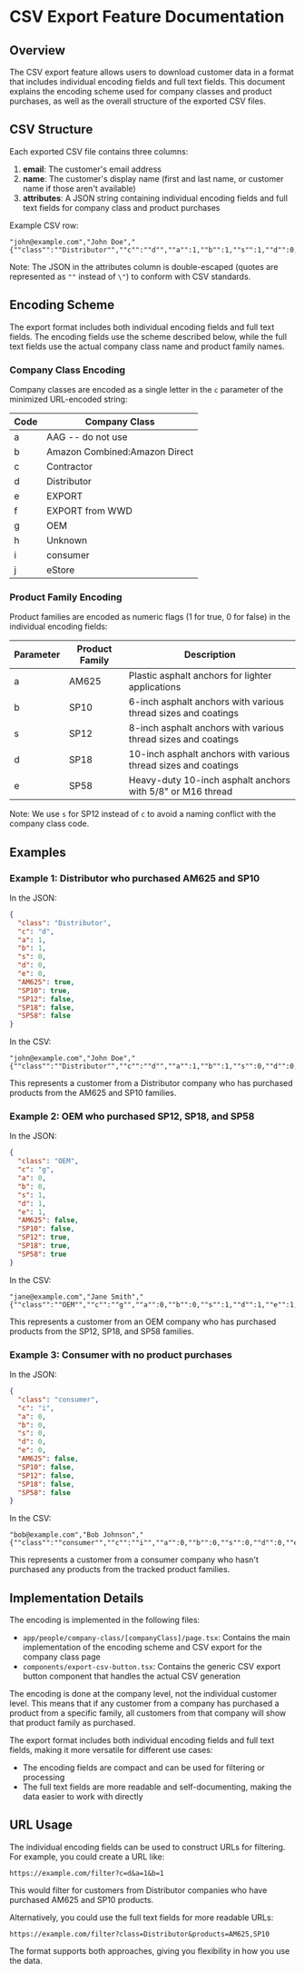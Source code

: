 # CSV Export Feature Documentation

## Overview

The CSV export feature allows users to download customer data in a format that includes individual encoding fields and full text fields. This document explains the encoding scheme used for company classes and product purchases, as well as the overall structure of the exported CSV files.

## CSV Structure

Each exported CSV file contains three columns:

1. **email**: The customer's email address
2. **name**: The customer's display name (first and last name, or customer name if those aren't available)
3. **attributes**: A JSON string containing individual encoding fields and full text fields for company class and product purchases

Example CSV row:
```
"john@example.com","John Doe","{""class"":""Distributor"",""c"":""d"",""a"":1,""b"":1,""s"":1,""d"":0,""e"":0,""AM625"":true,""SP10"":true,""SP12"":true,""SP18"":false,""SP58"":false}"
```

Note: The JSON in the attributes column is double-escaped (quotes are represented as `""` instead of `\"`) to conform with CSV standards.

## Encoding Scheme

The export format includes both individual encoding fields and full text fields. The encoding fields use the scheme described below, while the full text fields use the actual company class name and product family names.

### Company Class Encoding

Company classes are encoded as a single letter in the `c` parameter of the minimized URL-encoded string:

| Code | Company Class |
|------|---------------|
| a | AAG -- do not use |
| b | Amazon Combined:Amazon Direct |
| c | Contractor |
| d | Distributor |
| e | EXPORT |
| f | EXPORT from WWD |
| g | OEM |
| h | Unknown |
| i | consumer |
| j | eStore |

### Product Family Encoding

Product families are encoded as numeric flags (1 for true, 0 for false) in the individual encoding fields:

| Parameter | Product Family | Description |
|-----------|---------------|-------------|
| a | AM625 | Plastic asphalt anchors for lighter applications |
| b | SP10 | 6-inch asphalt anchors with various thread sizes and coatings |
| s | SP12 | 8-inch asphalt anchors with various thread sizes and coatings |
| d | SP18 | 10-inch asphalt anchors with various thread sizes and coatings |
| e | SP58 | Heavy-duty 10-inch asphalt anchors with 5/8" or M16 thread |

Note: We use `s` for SP12 instead of `c` to avoid a naming conflict with the company class code.

## Examples

### Example 1: Distributor who purchased AM625 and SP10

In the JSON:
```json
{
  "class": "Distributor",
  "c": "d",
  "a": 1,
  "b": 1,
  "s": 0,
  "d": 0,
  "e": 0,
  "AM625": true,
  "SP10": true,
  "SP12": false,
  "SP18": false,
  "SP58": false
}
```

In the CSV:
```
"john@example.com","John Doe","{""class"":""Distributor"",""c"":""d"",""a"":1,""b"":1,""s"":0,""d"":0,""e"":0,""AM625"":true,""SP10"":true,""SP12"":false,""SP18"":false,""SP58"":false}"
```

This represents a customer from a Distributor company who has purchased products from the AM625 and SP10 families.

### Example 2: OEM who purchased SP12, SP18, and SP58

In the JSON:
```json
{
  "class": "OEM",
  "c": "g",
  "a": 0,
  "b": 0,
  "s": 1,
  "d": 1,
  "e": 1,
  "AM625": false,
  "SP10": false,
  "SP12": true,
  "SP18": true,
  "SP58": true
}
```

In the CSV:
```
"jane@example.com","Jane Smith","{""class"":""OEM"",""c"":""g"",""a"":0,""b"":0,""s"":1,""d"":1,""e"":1,""AM625"":false,""SP10"":false,""SP12"":true,""SP18"":true,""SP58"":true}"
```

This represents a customer from an OEM company who has purchased products from the SP12, SP18, and SP58 families.

### Example 3: Consumer with no product purchases

In the JSON:
```json
{
  "class": "consumer",
  "c": "i",
  "a": 0,
  "b": 0,
  "s": 0,
  "d": 0,
  "e": 0,
  "AM625": false,
  "SP10": false,
  "SP12": false,
  "SP18": false,
  "SP58": false
}
```

In the CSV:
```
"bob@example.com","Bob Johnson","{""class"":""consumer"",""c"":""i"",""a"":0,""b"":0,""s"":0,""d"":0,""e"":0,""AM625"":false,""SP10"":false,""SP12"":false,""SP18"":false,""SP58"":false}"
```

This represents a customer from a consumer company who hasn't purchased any products from the tracked product families.

## Implementation Details

The encoding is implemented in the following files:

- `app/people/company-class/[companyClass]/page.tsx`: Contains the main implementation of the encoding scheme and CSV export for the company class page
- `components/export-csv-button.tsx`: Contains the generic CSV export button component that handles the actual CSV generation

The encoding is done at the company level, not the individual customer level. This means that if any customer from a company has purchased a product from a specific family, all customers from that company will show that product family as purchased.

The export format includes both individual encoding fields and full text fields, making it more versatile for different use cases:
- The encoding fields are compact and can be used for filtering or processing
- The full text fields are more readable and self-documenting, making the data easier to work with directly

## URL Usage

The individual encoding fields can be used to construct URLs for filtering. For example, you could create a URL like:

```
https://example.com/filter?c=d&a=1&b=1
```

This would filter for customers from Distributor companies who have purchased AM625 and SP10 products.

Alternatively, you could use the full text fields for more readable URLs:

```
https://example.com/filter?class=Distributor&products=AM625,SP10
```

The format supports both approaches, giving you flexibility in how you use the data.
